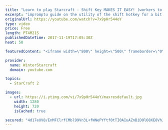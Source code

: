```yaml
---
title: "Learn to play Starcraft - Shift Key MAKES IT EASY! (workers to gas, waypoints, ctrl grps, moving)"
excerpt: "impromptu guide on the utility of the shift hotkey for a bit of everything"
originalUrl: https://youtube.com/watch?v=7x9pHr544oY
type: video
price: Free
length: PT4M21S
publishedDateTime: 2017-11-19T17:05:30Z
heat: 50

featuredContent: "<iframe width=\"800\" height=\"500\" frameborder=\"0\" src=\"https://www.youtube.com/embed/7x9pHr544oY\" allow=\"accelerometer; autoplay; encrypted-media; gyroscope; picture-in-picture\" allowfullscreen></iframe>"

provider:
  name: WinterStarcraft
  domain: youtube.com

topics:
  - StarCraft 2

images:
  - url: https://i.ytimg.com/vi/7x9pHr544oY/maxresdefault.jpg
    width: 1280
    height: 720
    isCached: true

secured: "4d17eUV8/EnMFClrfCMbl99Vn3L+fWNePYftf0tTI0AIuAZnBiDOlO8XE8VhJwVFdMFjfuGFrkk7f1X0oTd657r1ghcZiOetRB0UJOnkV+hRY7s27UxFv8F6JWBAytosjBBvsLDmBYh5D6I6CSEAy3xxwzbwzjkrjC4HG5zO3ypJLBYU5V4JAyVZCTIj0Jt9ChR0y3FS19h7XHsfMkppseFZTTxy6Ig3RZOIAOu02G+lOIxnQj4wFiydqrZK5ttZ5/iWbCo3D2I2/Eij2suTSoObX9lLil3nQfvwt6/v6G3/soQ72h6N63zFJwBD0CEbDxWVtexzesQvYzlBxPbKzWjm1TlQNDArRzfhMb8z8lInd4IrL1kMyYfbwIuEXsvXRo5UNvoGCkf9tIZ8sUGJ/PATpHBNzA2vG1iMihoM5pI=;2ijOBJERtxz9CEvoUH0Qzg=="
---
```


